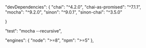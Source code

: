 "devDependencies": {
    "chai": "^4.2.0",
    "chai-as-promised": "^7.1.1",
    "mocha": "^9.2.0",
    "sinon": "^9.0.1",
    "sinon-chai": "^3.5.0"
    
  }

  "test": "mocha --recursive",

  "engines": {
    "node": ">=8",
    "npm": ">=5"
  },